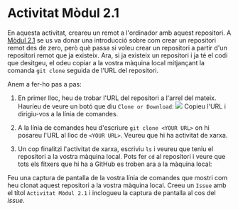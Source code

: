 #  Activitat Mòdul 2.1

En aquesta activitat, creareu un remot a l'ordinador amb aquest repositori. A [Mòdul 2.1](https://youtu.be/R2bLo-KiYlU) se us va donar una introducció sobre com crear un repositori remot des de zero, però què passa si voleu crear un repositori a partir d'un repositori remot que ja existeix. Ara, si ja existeix un repositori i ja té el codi que desitgeu,  el odeu copiar a la vostra màquina local mitjançant la comanda `git clone` seguida de l'URL del repositori.

Anem a fer-ho pas a pas:

1. En primer lloc, heu de trobar l'URL del repositori a l'arrel del mateix. Hauríeu de veure un botó que diu `Clone or Download`: ![](https://github.com/github-campus-advisors/Campus-Advisor-Training/blob/master/Module%202/assets/clone_one.png)
Copieu l'URL i dirigiu-vos a la línia de comandes.

2. A la línia de comandes heu d'escriure `git clone <YOUR URL>` on hi posareu l'URL al lloc de `<YOUR URL>`.
Veureu que hi ha activitat de xarxa.

3. Un cop finalitzi l'activitat de xarxa, escriviu `ls` i veureu que teniu el repositori a la vostra màquina local. Pots fer `cd` al repositori i veure que tots els fitxers que hi ha a GitHub es troben ara a la màquina local:

Feu una captura de pantalla de la vostra línia de comandes que mostri com heu clonat aquest repositori a la vostra màquina local. Creeu un `Issue` amb el títol `Activitat Mòdul 2.1` i inclogueu la captura de pantalla al cos del *issue*.
